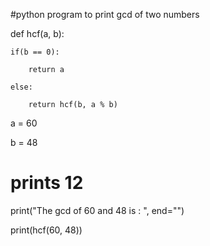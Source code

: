 #python program to print gcd of two numbers

def hcf(a, b): 

    if(b == 0): 

        return a 

    else: 

        return hcf(b, a % b) 

  

a = 60

b = 48

  
# prints 12 

print("The gcd of 60 and 48 is : ", end="") 

print(hcf(60, 48)) 
